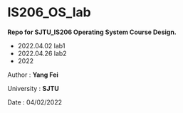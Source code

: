 # IS206_OS_lab
**Repo for SJTU_IS206 Operating System Course Design.**

- 2022.04.02 lab1
- 2022.04.26 lab2
- 2022

Author : **Yang Fei**

University : **SJTU**

Date : 04/02/2022
